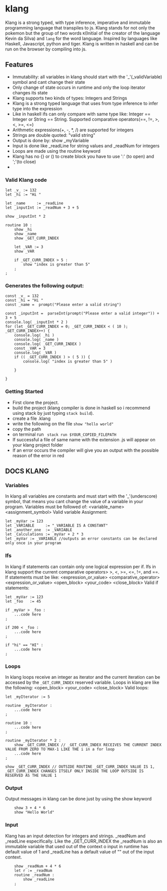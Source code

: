 # klang
Klang is a strong typed, with type inference, imperative and immutable programming language that transpiles to js. 
Klang stands for not only the pokemon but the group of two words ```K```(Initial of the creator of the language Kevin da Silva) and ```lang``` for the word language.
Inspired by languages like Haskell, Javascript, python and tiger. Klang is written in haskell and can be run on the browser by compiling into js.

## Features

- Immutability: all variables in klang should start with the '_'(_validVariable) symbol and cant change their state
- Only change of state occurs in runtime and only the loop iterator changes its state 
- Klang supports two kinds of types: Integers and Strings
- Klang is a strong typed language that uses from type inference to infer type into the expression
- Like in haskell ifs can only compare with same type like: Integer == Integer or String == String. Supported comparative operators(==, !=, >, <, >=, <=)
- Arithmetic expressions(+, -, *, /) are supported for integers
- Strings are double quoted: "valid string"
- Output is done by: show _myVariable
- Input is done like _readLine for string values and _readNum for integers
- Loops are made using the routine keyword
- Klang has no {} or () to create block you have to use ':' (to open) and ';'(to close)
- 
### Valid Klang code
```
let _v_ := 132 
let _hi := "Hi " 

let _name     := _readLine
let _inputInt := _readNum + 3 + 5

show _inputInt * 2

routine 10 :
    show _hi
    show _name
    show _GET_CURR_INDEX

    let _VAR := 3
    show _VAR

    if _GET_CURR_INDEX > 5 :
        show "index is greater than 5"
    ;
;
```

### Generates the following output:
```
const _v_ = 132  
const _hi = "Hi "  
const _name =  prompt("Please enter a valid string")  

const _inputInt =  parseInt(prompt("Please enter a valid integer")) + 3 + 5  
console.log( _inputInt * 2 ) 
for (let _GET_CURR_INDEX = 0; _GET_CURR_INDEX < ( 10 ); _GET_CURR_INDEX++) {
    console.log( _hi ) 
    console.log( _name ) 
    console.log( _GET_CURR_INDEX ) 
    const _VAR = 3  
    console.log( _VAR ) 
    if (( _GET_CURR_INDEX ) > ( 5 )) { 
        console.log( "index is greater than 5" ) 
     
    }
 
}

```
### Getting Started

- First clone the project.
- build the project (klang compiler is done in haskell so i recommend using stack by just typing ```stack build```).
- create a file .klang 
- write the following on the file ```show "hello world"```
- copy the path
- on terminal run ``` stack run $YOUR_COPIED_FILEPATH```
- If successful a file of same name with the extension .js will appear on your klang project folder
- If an error occurs the compiler will give you an output with the possible reason of the error in red

## DOCS KLANG

### Variables
In klang all variables are constants and must start with the '_'(underscore) symbol, that means you cant change the value of a variable in your program.
Variables must be followed of: <let> <variable_name> <assignment_symbol> <value>
Valid variable Assignment: 
```
let _myVar := 123
let _VARIABLE     := "_VARIABLE IS A CONSTANT"
let _another_one  := _VARIABLE
let _Calculations := _myVar + 2 * 3
let _myVar := _VARIABLE //outputs an error constants can be declared only once in your program
```

### Ifs
In klang if statements can contain only one logical expression per if. Ifs in klang support the current comparative operators> >, <, >=, <=, !=, and ==.
If statements must be like: <if> <expression_or_value> <comparative_operator> <expression_or_value> <open_block> <your_code>  <close_block>
Valid if statements: 
```
let _myVar := 123
let _foo   := 45

if _myVar > _foo : 
    ...code here
;

if 200 < _foo : 
    ...code here
;

if "hi" == "HI" : 
    ...code here
;
```

### Loops
In klang loops receive an integer as iterator and the current iteration can be accessed by the ```_GET_CURR_INDEX``` reserved variable.
Loops in klang are like the following: <routine> <integer> <open_block> <your_code>  <close_block>
Valid loops: 
```
let _myIterator := 5

routine _myIterator : 
    ...code here
;

routine 10 : 
    ...code here
;

routine _myIterator * 2 : 
    show _GET_CURR_INDEX // _GET_CURR_INDEX RECEIVES THE CURRENT INDEX VALUE FROM ZERO TO MAX-1 LIKE THE i in a for loop
    ...code here
;

show _GET_CURR_INDEX // OUTSIDE ROUTINE _GET_CURR_INDEX VALUE IS 1, _GET_CURR_INDEX CHANGES ITSELF ONLY INSIDE THE LOOP OUTSIDE IS RESERVED AS THE VALUE 1

```
### Output
Output messages in klang can be done just by using the show keyword
```
    show 3 + 4 * 6
    show "Hello World"
```

### Input
Klang has an input detection for integers and strings. _readNum and _readLine especifically. Like the _GET_CURR_INDEX the _readNum is also an immutable variable that used out of the context o input in runtime has default value of 1 and _readLine has a default value of "" out of the input context.  
```
    show _readNum + 4 * 6
    let r := _readNum
    routine _readNum : 
        show _readLine
    ;
```
